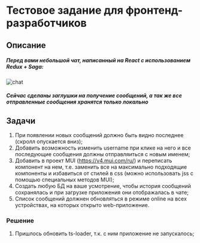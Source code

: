 # Тестовое задание для фронтенд-разработчиков

## Описание
##### Перед вами небольшой чат, написанный на React с использованием Redux + Saga:
![chat](https://user-images.githubusercontent.com/42053726/158116236-b85926f2-fd55-4b57-ac44-d8c11e05bc07.png)
##### Сейчас сделаны заглушки на получение сообщений, а так же все отправленные сообщения хранятся только локально

## Задачи
1. При появлении новых сообщений должно быть видно последнее (скролл опускается вниз);
2. Добавить возможность изменить username при клике на него и все последующие сообщения должны отправляиться с новым именем;
3. Добавить в проект MUI (https://v4.mui.com/ru/) и переписать компонент на нем, т.е. заменить все на максимально подходящие компоненты и избавиться от стилей в css (можно использовать jss с помощью специальных методов MUI);
4. Создать любую БД на ваше усмотрение, чтобы история сообщений сохранялась и при загрузке приложения они отображалась в чате;
5. Список сообщений должнен обновляться в режиме online на всех устройствах, на которых открыто web-приложение.

### Решение
1. Пришлось обновить ts-loader, т.к. с ним приложение не запускалось;

